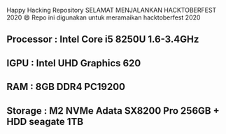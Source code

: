 Happy Hacking Repository
SELAMAT MENJALANKAN HACKTOBERFEST 2020 😄
Repo ini digunakan untuk meramaikan hacktoberfest 2020
## Processor : Intel Core i5 8250U 1.6-3.4GHz
## IGPU : Intel UHD Graphics 620
## RAM : 8GB DDR4 PC19200
## Storage : M2 NVMe Adata SX8200 Pro 256GB + HDD seagate 1TB
